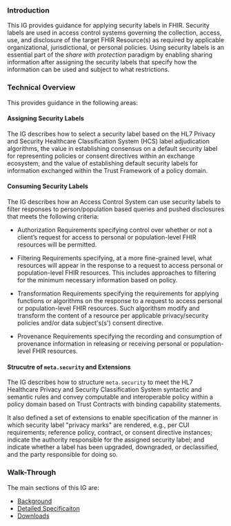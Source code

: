 ### Introduction
This IG provides guidance for applying security labels in FHIR. Security labels are used in access control systems governing the collection, access, use, and disclosure of the target FHIR Resource(s) as required by applicable organizational, jurisdictional, or personal policies. Using security labels is an essential part of the _share with protection_ paradigm by enabling sharing information after assigning the security labels that specify how the information can be used and subject to what restrictions.

### Technical Overview

This provides guidance in the following areas:

#### Assigning Security Labels
The IG describes how to select a security label based on the HL7 Privacy and Security Healthcare Classification System (HCS) label adjudication algorithms, the value in establishing consensus on a default security label for representing policies or consent directives within an exchange ecosystem, and the value of establishing default security labels for information exchanged within the Trust Framework of a policy domain.

#### Consuming Security Labels
The IG describes how an Access Control System can use security labels to filter responses to person/population based queries and pushed disclosures that meets the following criteria:

- Authorization Requirements specifying control over whether or not a client’s request for access to personal or population-level FHIR resources will be permitted.
          
- Filtering Requirements specifying, at a more fine-grained level, what resources will appear in the response to a request to access personal or population-level FHIR resources. This includes approaches to filtering for the minimum necessary information based on policy.

- Transformation Requirements specifying the requirements for applying functions or algorithms on the response to a request to access personal or population-level FHIR resources. Such algorithsm modify and transform the content of a resource per applicable privacy/security policies and/or data subject's(s') consent directive.

- Provenance Requirements specifying the recording and consumption of provenance information in releasing or receiving personal or population-level FHIR resources.

#### Strucutre of `meta.security` and Extensions
The IG describes how to structure `meta.security` to meet the HL7 Healthcare Privacy and Security Classification System syntactic and semantic rules and convey computable and interoperable policy within a policy domain based on Trust Contracts with binding capability statements.

It also defined a set of extensions to enable specification of the manner in which security label "privacy marks" are rendered, e.g., per CUI requirements; reference policy, contract, or consent directive instances; indicate the authority responsible for the assigned security label; and indicate whether a label has been upgraded, downgraded, or declassified, and the party responsible for doing so.

### Walk-Through
The main sections of this IG are:

- [Background](background.html) 
- [Detailed Specificaiton](spec.html)
- [Downloads](downloads.html)
